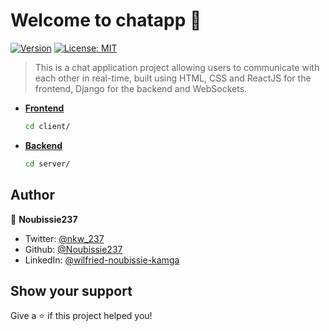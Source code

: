 # Welcome to chatapp 👋
[![Version](https://img.shields.io/npm/v/chatapp.svg)](https://www.npmjs.com/package/chatapp)
[![License: MIT](https://img.shields.io/badge/License-MIT-yellow.svg)](#)

> This is a chat application project allowing users to communicate with each other in real-time, built using HTML, CSS and ReactJS for the frontend, Django for the backend and WebSockets.

+ **[Frontend](./client)**
  ```sh
  cd client/
  ```
- **[Backend](./server)**
  ```sh
  cd server/
  ```

## Author

👤 **Noubissie237**

* Twitter: [@nkw_237](https://twitter.com/nkw_237)
* Github: [@Noubissie237](https://github.com/Noubissie237)
* LinkedIn: [@wilfried-noubissie-kamga](https://linkedin.com/in/wilfried-noubissie-kamga)

## Show your support

Give a ⭐️ if this project helped you!
